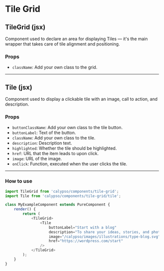 # Tile Grid

## TileGrid (jsx)

Component used to declare an area for displaying Tiles — it's the main wrapper that takes care of tile alignment and positioning.

### Props

- `className`: Add your own class to the grid.

---

## Tile (jsx)

Component used to display a clickable tile with an image, call to action, and description.

### Props

- `buttonClassName`: Add your own class to the tile button.
- `buttonLabel`: Text of the button.
- `className`: Add your own class to the tile.
- `description`: Description text.
- `highlighted`: Whether the tile should be highlighted.
- `href`: URL that the item leads to upon click.
- `image`: URL of the image.
- `onClick`: Function, executed when the user clicks the tile.

---

### How to use

```js
import TileGrid from 'calypso/components/tile-grid';
import Tile from 'calypso/components/tile-grid/tile';

class MyExampleComponent extends PureComponent {
	render() {
		return (
			<TileGrid>
				<Tile
					buttonLabel="Start with a blog"
					description="To share your ideas, stories, and photographs with your followers."
					image="/calypso/images/illustrations/type-blog.svg"
					href="https://wordpress.com/start"
				/>
			</TileGrid>
		);
	}
}
```
